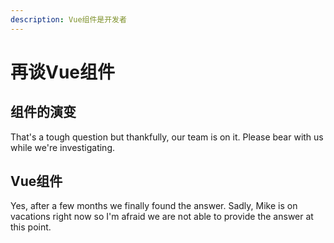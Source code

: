 ```yaml
---
description: Vue组件是开发者
---
```


# 再谈Vue组件

## 组件的演变

That's a tough question but thankfully, our team is on it. Please bear with us while we're investigating.

## Vue组件

Yes, after a few months we finally found the answer. Sadly, Mike is on vacations right now so I'm afraid we are not able to provide the answer at this point.



